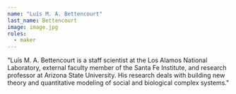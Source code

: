 ```yaml
---
name: "Luís M. A. Bettencourt"
last_name: Bettencourt
image: image.jpg
roles:
  - maker
---
```

"Luís M. A. Bettencourt is a staff scientist at the Los Alamos National Laboratory, external faculty member of the Santa Fe Institute, and research professor at Arizona State University. His research deals with building new theory and quantitative modeling of social and biological complex systems."
